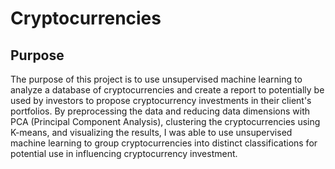 # Cryptocurrencies

## Purpose
The purpose of this project is to use unsupervised machine learning to analyze a database of cryptocurrencies and create a report to potentially be used by investors to propose cryptocurrency investments in their client's portfolios. By preprocessing the data and reducing data dimensions with PCA (Principal Component Analysis), clustering the cryptocurrencies using K-means, and visualizing the results, I was able to use unsupervised machine learning to group cryptocurrencies into distinct classifications for potential use in influencing cryptocurrency investment.
